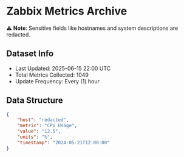 # Zabbix Metrics Archive

⚠️ **Note**: Sensitive fields like hostnames and system descriptions are redacted.

## Dataset Info
- Last Updated: 2025-06-15 22:00 UTC
- Total Metrics Collected: 1049
- Update Frequency: Every (1) hour

## Data Structure
```json
{
    "host": "redacted",
    "metric": "CPU Usage",
    "value": "12.5",
    "units": "%",
    "timestamp": "2024-05-21T12:00:00"
}
```
